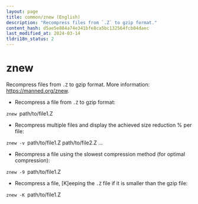 ```yaml
---
layout: page
title: common/znew (English)
description: "Recompress files from `.Z` to gzip format."
content_hash: d5ae5e884a74e341bfe8ca5bc132564fcb04daec
last_modified_at: 2024-03-14
tldri18n_status: 2
---
```

# znew

Recompress files from `.Z` to gzip format.
More information: <https://manned.org/znew>.

- Recompress a file from `.Z` to gzip format:

`znew `<span class="tldr-var badge badge-pill bg-dark-lm bg-white-dm text-white-lm text-dark-dm font-weight-bold">path/to/file1.Z</span>

- Recompress multiple files and display the achieved size reduction % per file:

`znew -v `<span class="tldr-var badge badge-pill bg-dark-lm bg-white-dm text-white-lm text-dark-dm font-weight-bold">path/to/file1.Z path/to/file2.Z ...</span>

- Recompress a file using the slowest compression method (for optimal compression):

`znew -9 `<span class="tldr-var badge badge-pill bg-dark-lm bg-white-dm text-white-lm text-dark-dm font-weight-bold">path/to/file1.Z</span>

- Recompress a file, [K]eeping the `.Z` file if it is smaller than the gzip file:

`znew -K `<span class="tldr-var badge badge-pill bg-dark-lm bg-white-dm text-white-lm text-dark-dm font-weight-bold">path/to/file1.Z</span>
